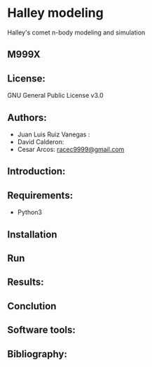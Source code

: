 # Halley modeling
Halley's comet n-body modeling and simulation
## M999X
## License: 
GNU General Public License v3.0
## Authors: 
- Juan Luis Ruiz Vanegas :
- David Calderon:
- Cesar Arcos: racec9999@gmail.com
## Introduction: 
## Requirements:
* Python3
## Installation
## Run 
## Results:
## Conclution
## Software tools:
## Bibliography:
